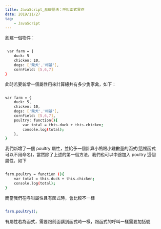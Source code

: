 ```yaml
---
title: JavaScript_基礎語法：呼叫函式實作
date: 2019/11/27
tag: 
    - JavaScript
---
```


創建一個物件：

``` bash

 var farm = {
    duck: 5
    chicken: 10,
    dogs: ['柴犬','柯基'],
    cornField: [5,6,7]
}
```

此時若要新增一個屬性用來計算總共有多少隻家禽，如下：


``` bash

var farm = {
    duck: 5,
    chicken: 10,
    dogs: ['柴犬','柯基'],
    cornField: [5,6,7],
    poultry: function(){
        var total = this.duck + this.chicken;
        console.log(total);
    },
}
```

我們新增了一個 poultry 屬性，並給予一個計算小鴨跟小雞數量的函式(這裡函式可以不用命名)，當然除了上述的第一個方法，我們也可以中途加入 poultry 這個屬性，如下
``` bash

farm.poultry = function (){
    var total = this.duck + this.chicken;
    console.log(total);
}
```

而當我們在呼叫屬性且有函式時，會比較不一樣


``` bash

farm.poultry();

```

有屬性若為函式，需要跟前面講到函式時一樣，跟函式的呼叫一樣需要加括號


